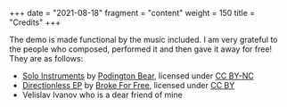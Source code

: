 +++
date = "2021-08-18"
fragment = "content"
weight = 150
title = "Credits"
+++

The demo is made functional by the music included. I am very grateful to the people who composed, performed it and then gave it away for free! They are as follows:

* [Solo Instruments](https://freemusicarchive.org/music/Podington_Bear/Solo_Instruments) by [Podington Bear](https://freemusicarchive.org/music/Podington_Bear), licensed under [CC BY-NC](https://creativecommons.org/licenses/by-nc/3.0/)
* [Directionless EP](https://freemusicarchive.org/music/Broke_For_Free/Directionless_EP) by [Broke For Free](https://freemusicarchive.org/music/Broke_For_Free), licensed under [CC BY](https://creativecommons.org/licenses/by/3.0/)
* Velislav Ivanov who is a dear friend of mine